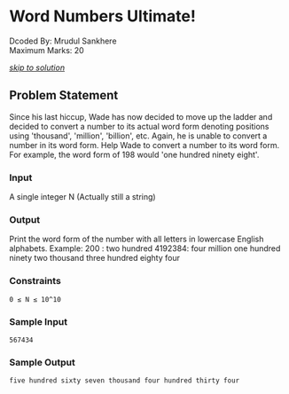 # Word Numbers Ultimate!
Dcoded By: Mrudul Sankhere \
Maximum Marks: 20

[*skip to solution*](https://github.com/onodnawij/Dcoder-Challenges-Write-Ups/blob/master/Hard/Word%20Number%20Ultimate%21/solution.md)

## Problem Statement
Since his last hiccup, Wade has now decided to move up the ladder and decided to convert a number to its actual word form denoting positions using 'thousand', 'million', 'billion', etc. Again, he is unable to convert a number in its word form. Help Wade to convert a number to its word form. For example, the word form of 198 would 'one hundred ninety eight'.

### Input
A single integer N (Actually still a string)

### Output
Print the word form of the number with all letters in lowercase English alphabets. Example: 200 : two hundred 4192384: four million one hundred ninety two thousand three hundred eighty four

### Constraints
```
0 ≤ N ≤ 10^10
```

### Sample Input
```
567434
```
### Sample Output
```
five hundred sixty seven thousand four hundred thirty four
```